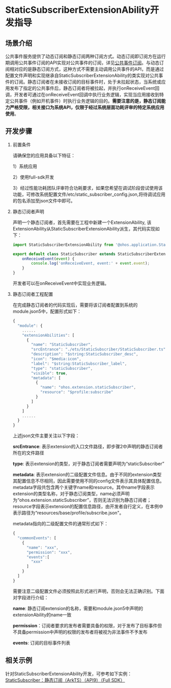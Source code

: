 # StaticSubscriberExtensionAbility开发指导

## 场景介绍

​公共事件服务提供了动态订阅和静态订阅两种订阅方式。动态订阅即订阅方在运行期调用公共事件订阅的API实现对公共事件的订阅，详见[公共事件订阅](https://gitee.com/openharmony/docs/blob/master/zh-cn/application-dev/application-models/common-event-subscription.md)。与动态订阅相对应的是静态订阅方式，这种方式不需要主动调用公共事件的API，而是通过配置文件声明和实现继承自StaticSubscriberExtensionAbility的类实现对公共事件的订阅。静态订阅者在未接收订阅的目标事件时，处于未拉起状态，当系统或应用发布了指定的公共事件后，静态订阅者将被拉起，并执行onReceiveEvent回调，开发者可通过在onReceiveEvent回调中执行业务逻辑，实现当应用接收到特定公共事件（例如开机事件）时执行业务逻辑的目的。**需要注意的是，静态订阅能力严格受限，相关接口为系统API，仅限于经过系统层面功耗评审的特定系统应用使用**。



## 开发步骤

1. 前置条件

   请确保您的应用具备以下特征：

   1）系统应用

   2）使用full-sdk开发

   3）经过性能功耗团队评审符合功耗要求，如果您希望在调试阶段尝试使用该功能，可修改系统配置文件/etc/static_subscriber_config.json,将待调试应用的包名添加至json文件中即可。

   

2. 静态订阅者声明

   声明一个静态订阅者，首先需要在工程中新建一个ExtensionAbility, 该ExtensionAbility从StaticSubscriberExtensionAbility派生，其代码实现如下：

   ```ts
   import StaticSubscriberExtensionAbility from '@ohos.application.StaticSubscriberExtensionAbility'
   
   export default class StaticSubscriber extends StaticSubscriberExtensionAbility {
       onReceiveEvent(event) {
           console.log('onReceiveEvent, event:' + event.event);
       }
   }
   ```

   开发者可以在onReceiveEvent中实现业务逻辑。

   

3. 静态订阅者工程配置

   在完成静态订阅者的代码实现后，需要将该订阅者配置到系统的module.json5中，配置形式如下：

   ```ts
   {
     "module": {
       ......
       "extensionAbilities": [
         {
           "name": "StaticSubscriber",
           "srcEntrance": "./ets/StaticSubscriber/StaticSubscriber.ts",
           "description": "$string:StaticSubscriber_desc",
           "icon": "$media:icon",
           "label": "$string:StaticSubscriber_label",
           "type": "staticSubscriber",
           "visible": true,
           "metadata": [
             {
               "name": "ohos.extension.staticSubscriber",
               "resource": "$profile:subscribe"
             }
           ]
         }
       ]
       ......
     }
   }
   ```

   上述json文件主要关注以下字段：

   **srcEntrance**: 表示extension的入口文件路径，即步骤2中声明的静态订阅者所在的文件路径

   **type**: 表示extension的类型，对于静态订阅者需要声明为“staticSubscriber”

   **metadata**: 表示extension的二级配置文件信息。由于不同的extension类型其配置信息不尽相同，因此需要使用不同的config文件表示其具体配置信息。metadata字段共包含两个关键字name和resource。其中name字段表示extension的类型名称，对于静态订阅类型，name必须声明为“ohos.extension.staticSubscriber”，否则无法识别为静态订阅者；resource字段表示extension的配置信息路径，由开发者自行定义，在本例中表示路径为“resources/base/profile/subscribe.json"。

   metadata指向的二级配置文件的通常形式如下：

   ```ts
   {
     "commonEvents": [
       {
         "name": "xxx",
         "permission": "xxx",
         "events":[
           "xxx"
         ]
       }
     ]
   }
   ```

   需要注意二级配置文件必须按照此形式进行声明，否则会无法正确识别。下面对字段进行介绍：

   **name**: 静态订阅extension的名称，需要和module.json5中声明的extensionAbility的name一致

   **permission**：订阅者要求的发布者需要具备的权限，对于发布了目标事件但不具备permission中声明的权限的发布者将被视为非法事件不予发布

   **events**: 订阅的目标事件列表



## 相关示例

针对StaticSubscriberExtensionAbility开发，可参考如下实例：[StaticSubscriber：静态订阅（ArkTS）（API9）（Full SDK）](https://gitee.com/openharmony/applications_app_samples/tree/master/ability/StaticSubscriber)

